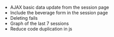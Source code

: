 - AJAX basic data update from the session page
- Include the beverage form in the session page
- Deleting fails
- Graph of the last 7 sessions
- Reduce code duplication in js
